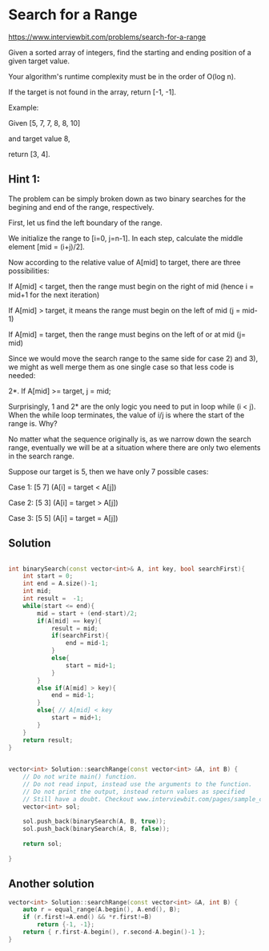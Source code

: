 # Search for a Range

https://www.interviewbit.com/problems/search-for-a-range




Given a sorted array of integers, find the starting and ending position of a given target value.

Your algorithm's runtime complexity must be in the order of O(log n).

If the target is not found in the array, return [-1, -1].

Example:

Given [5, 7, 7, 8, 8, 10]

and target value 8,

return [3, 4].

## Hint 1:

The problem can be simply broken down as two binary searches for the begining and end of the range, respectively.

First, let us find the left boundary of the range.

We initialize the range to [i=0, j=n-1]. In each step, calculate the middle element [mid = (i+j)/2].

Now according to the relative value of A[mid] to target, there are three possibilities:

If A[mid] < target, then the range must begin on the right of mid (hence i = mid+1 for the next iteration)

If A[mid] > target, it means the range must begin on the left of mid (j = mid-1)

If A[mid] = target, then the range must begins on the left of or at mid (j= mid)

Since we would move the search range to the same side for case 2) and 3), we might as well merge them as one single case so that less code is needed:

2*. If A[mid] >= target, j = mid;

Surprisingly, 1 and 2* are the only logic you need to put in loop while (i < j). When the while loop terminates, the value of i/j is where the start of the range is. Why?

No matter what the sequence originally is, as we narrow down the search range, eventually we will be at a situation where there are only two elements in the search range.

Suppose our target is 5, then we have only 7 possible cases:

Case 1: [5 7] (A[i] = target < A[j])

Case 2: [5 3] (A[i] = target > A[j])

Case 3: [5 5] (A[i] = target = A[j])

## Solution

```cpp

int binarySearch(const vector<int>& A, int key, bool searchFirst){
    int start = 0;
    int end = A.size()-1;
    int mid;
    int result =  -1;
    while(start <= end){
        mid = start + (end-start)/2;
        if(A[mid] == key){
            result = mid;
            if(searchFirst){
                end = mid-1;
            }
            else{
                start = mid+1;
            }
        }
        else if(A[mid] > key){
            end = mid-1;
        }
        else{ // A[mid] < key
            start = mid+1;
        }
    }
    return result;
}

 
vector<int> Solution::searchRange(const vector<int> &A, int B) {
    // Do not write main() function.
    // Do not read input, instead use the arguments to the function.
    // Do not print the output, instead return values as specified
    // Still have a doubt. Checkout www.interviewbit.com/pages/sample_codes/ for more details
    vector<int> sol;
    
    sol.push_back(binarySearch(A, B, true));
    sol.push_back(binarySearch(A, B, false));
    
    return sol;
    
}
```

## Another solution

```cpp
vector<int> Solution::searchRange(const vector<int> &A, int B) {
    auto r = equal_range(A.begin(), A.end(), B);
    if (r.first!=A.end() && *r.first!=B)
        return {-1, -1};
    return { r.first-A.begin(), r.second-A.begin()-1 };
}
```

